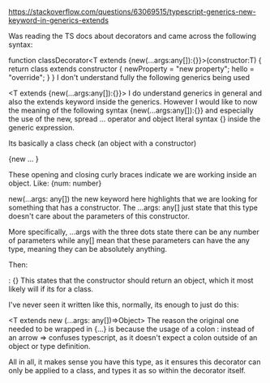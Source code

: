 <https://stackoverflow.com/questions/63069515/typescript-generics-new-keyword-in-generics-extends>

Was reading the TS docs about decorators and came across the following syntax:

   function classDecorator<T extends {new(...args:any[]):{}}>(constructor:T) {
        return class extends constructor {
            newProperty = "new property";
            hello = "override";
        }
    }
I don't understand fully the following generics being used

<T extends {new(...args:any[]):{}}>
I do understand generics in general and also the extends keyword inside the generics. However I would like to now the meaning of the following syntax {new(...args:any[]):{}} and especially the use of the new, spread ... operator and object literal syntax {} inside the generic expression.

Its basically a class check (an object with a constructor)

{new ... }

These opening and closing curly braces indicate we are working inside an object. Like: {num: number}

new(...args: any[])
the new keyword here highlights that we are looking for something that has a constructor. The ...args: any[] just state that this type doesn't care about the parameters of this constructor.

More specifically, ...args with the three dots state there can be any number of parameters while any[] mean that these parameters can have the any type, meaning they can be absolutely anything.

Then:

: {}
This states that the constructor should return an object, which it most likely will if its for a class.

I've never seen it written like this, normally, its enough to just do this:

<T extends new (...args: any[])=>Object>
The reason the original one needed to be wrapped in {...} is because the usage of a colon : instead of an arrow => confuses typescript, as it doesn't expect a colon outside of an object or type definition.

All in all, it makes sense you have this type, as it ensures this decorator can only be applied to a class, and types it as so within the decorator itself.
